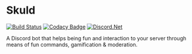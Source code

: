 # Skuld
[![Build Status](https://dev.azure.com/exsersewo/Skuldbot/_apis/build/status/skuldbot.Skuld?branchName=master)](https://dev.azure.com/exsersewo/Skuldbot/_build/latest?definitionId=1&branchName=master)
[![Codacy Badge](https://api.codacy.com/project/badge/Grade/cc4d741e85194c3291da05dd1f36ff3e)](https://www.codacy.com/gh/skuldbot/Skuld?utm_source=github.com&amp;utm_medium=referral&amp;utm_content=skuldbot/Skuld&amp;utm_campaign=Badge_Grade)
[![Discord.Net](https://img.shields.io/badge/Library-Discord.Net-blue)](https://github.com/discord-net/Discord.Net)

A Discord bot that helps being fun and interaction to your server through means of fun commands, gamification & moderation.
